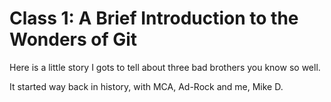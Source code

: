 # Class 1: A Brief Introduction to the Wonders of Git
Here is a little story I gots to tell
about three bad brothers you know so well. 

It started way back in history, 
with MCA, Ad-Rock and me, Mike D.
